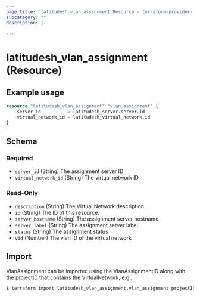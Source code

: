 ```yaml
---
page_title: "latitudesh_vlan_assignment Resource - terraform-provider-latitudesh"
subcategory: ""
description: |-
  
---
```


# latitudesh_vlan_assignment (Resource)



## Example usage

```terraform
resource "latitudesh_vlan_assignment" "vlan_assignment" {
    server_id          = latitudesh_server.server.id
    virtual_network_id = latitudesh_virtual_network.id
}
```

<!-- schema generated by tfplugindocs -->
## Schema

### Required

- `server_id` (String) The assignment server ID
- `virtual_network_id` (String) The virtual network ID

### Read-Only

- `description` (String) The Virtual Network description
- `id` (String) The ID of this resource.
- `server_hostname` (String) The assignment server hostname
- `server_label` (String) The assignment server label
- `status` (String) The assignment status
- `vid` (Number) The vlan ID of the virtual network

## Import
VlanAssignment can be imported using the VlanAssignmentID along with the projectID that contains the VirtualNetwork, e.g.,

```sh
$ terraform import latitudesh_vlan_assignment.vlan_assignment projectID:VlanAssignmentID
```